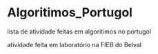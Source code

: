 # Algoritimos_Portugol
lista de atividade feitas em algoritimos no portugol

atividade feita em laboratório na FIEB do Belval
